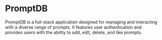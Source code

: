 # PromptDB

PromptDB is a full-stack application designed for managing and interacting with a diverse range of prompts. It features user authentication and provides users with the ability to add, edit, delete, and like prompts.